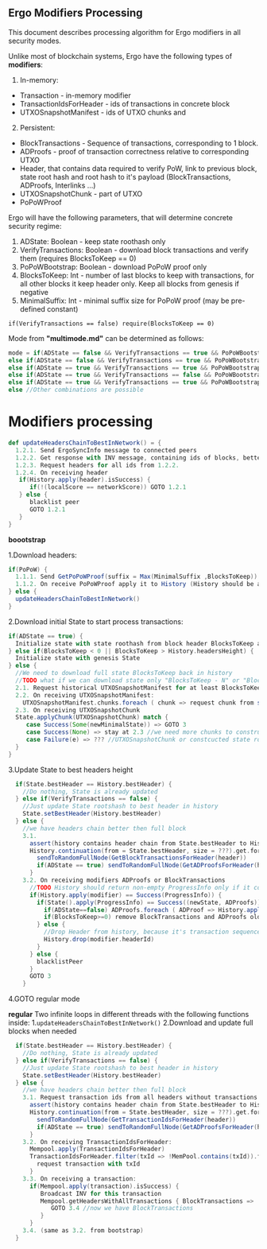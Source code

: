 Ergo Modifiers Processing
-------------------------

This document describes processing algorithm for Ergo modifiers in all security modes.

Unlike most of blockchain systems, Ergo have the following types of **modifiers**:
1. In-memory:
- Transaction - in-memory modifier
- TransactionIdsForHeader - ids of transactions in concrete block
- UTXOSnapshotManifest - ids of UTXO chunks and 
2. Persistent:
- BlockTransactions - Sequence of transactions, corresponding to 1 block.
- ADProofs - proof of transaction correctness relative to corresponding UTXO
- Header, that contains data required to verify PoW, link to previous block, state root hash and root hash to it's payload (BlockTransactions, ADProofs, Interlinks ...)
- UTXOSnapshotChunk - part of UTXO
- PoPoWProof

Ergo will have the following parameters, that will determine concrete security regime:
1. ADState: Boolean - keep state roothash only 
2. VerifyTransactions: Boolean - download block transactions and verify them (requires BlocksToKeep == 0)
3. PoPoWBootstrap: Boolean - download PoPoW proof only
4. BlocksToKeep: Int - number of last blocks to keep with transactions, for all other blocks it keep header only. Keep all blocks from genesis if negative
5. MinimalSuffix: Int - minimal suffix size for PoPoW proof (may be pre-defined constant)

`if(VerifyTransactions == false) require(BlocksToKeep == 0)`

Mode from **"multimode.md"** can be determined as follows:
```scala
mode = if(ADState == false && VerifyTransactions == true && PoPoWBootstrap == false && BlocksToKeep < 0) "full"
else if(ADState == false && VerifyTransactions == true && PoPoWBootstrap == false && BlocksToKeep >= 0) "pruned-full"
else if(ADState == true && VerifyTransactions == true && PoPoWBootstrap == false) "light-full"
else if(ADState == true && VerifyTransactions == false && PoPoWBootstrap == true && BlocksToKeep == 0) "light-spv"
else if(ADState == true && VerifyTransactions == true && PoPoWBootstrap == true && BlocksToKeep == 0) "light-full-PoPoW"
else //Other combinations are possible
```

Modifiers processing
====================

```scala
def updateHeadersChainToBestInNetwork() = {
  1.2.1. Send ErgoSyncInfo message to connected peers
  1.2.2. Get response with INV message, containing ids of blocks, better than our best block
  1.2.3. Request headers for all ids from 1.2.2.
  1.2.4. On receiving header
   if(History.apply(header).isSuccess) {
      if(!(localScore == networkScore)) GOTO 1.2.1
   } else {
      blacklist peer
      GOTO 1.2.1
   }
}
```

**boootstrap**

1.Download headers:
```scala
if(PoPoW) {
  1.1.1. Send GetPoPoWProof(suffix = Max(MinimalSuffix ,BlocksToKeep)) for all connections
  1.1.2. On receive PoPoWProof apply it to History (History should be able to determine, whether this PoPoWProof is better, than it's current best header chain)
} else {
  updateHeadersChainToBestInNetwork()
}
```
2.Download initial State to start process transactions:
```scala
if(ADState == true) {
  Initialize state with state roothash from block header BlocksToKeep ago
} else if(BlocksToKeep < 0 || BlocksToKeep > History.headersHeight) {
  Initialize state with genesis State
} else {
  //We need to download full state BlocksToKeep back in history
  //TODO what if we can download state only "BlocksToKeep - N" or "BlocksToKeep + N" blocks back?
  2.1. Request historical UTXOSnapshotManifest for at least BlocksToKeep back
  2.2. On receiving UTXOSnapshotManifest: 
    UTXOSnapshotManifest.chunks.foreach ( chunk => request chunk from sender() //Or from random fullnode)
  2.3. On receiving UTXOSnapshotChunk
  State.applyChunk(UTXOSnapshotChunk) match {
     case Success(Some(newMinimalState)) => GOTO 3
     case Success(None) => stay at 2.3 //we need more chunks to construct state. TODO periodicaly request missed chunks
     case Failure(e) => ??? //UTXOSnapshotChunk or constcucted state roothash is invalid  
  }
}

```
3.Update State to best headers height
```scala
  if(State.bestHeader == History.bestHeader) {
    //Do nothing, State is already updated
  } else if(VerifyTransactions == false) {
    //Just update State rootshash to best header in history
    State.setBestHeader(History.bestHeader)
  } else {
    //we have headers chain better then full block         
    3.1. 
      assert(history contains header chain from State.bestHeader to History.bestHeaders)
      History.continuation(from = State.bestHeader, size = ???).get.foreach { header => 
        sendToRandomFullNode(GetBlockTransactionsForHeader(header))
        if(ADState == true) sendToRandomFullNode(GetADProofsForHeader(header))
      }
    3.2. On receiving modifiers ADProofs or BlockTransactions
      //TODO History should return non-empty ProgressInfo only if it contains both ADProofs and BlockTransactions, or it contains BlockTransactions and ADState==false
      if(History.apply(modifier) == Success(ProgressInfo)) {
        if(State().apply(ProgressInfo) == Success((newState, ADProofs))) {
          if(ADState==false) ADProofs.foreach ( ADProof => History.apply(ADProof))
          if(BlocksToKeep>=0) remove BlockTransactions and ADProofs older than BlocksToKeep from history
        } else {
          //Drop Header from history, because it's transaction sequence is not valid
          History.drop(modifier.headerId)
        }
      } else {
        blacklistPeer
      }
      GOTO 3
    }
```
4.GOTO regular mode


**regular**
Two infinite loops in different threads with the following functions inside:
1.`updateHeadersChainToBestInNetwork()`
2.Download and update full blocks when needed
```scala
  if(State.bestHeader == History.bestHeader) {
    //Do nothing, State is already updated
  } else if(VerifyTransactions == false) {
    //Just update State rootshash to best header in history
    State.setBestHeader(History.bestHeader)
  } else {
    //we have headers chain better then full block         
    3.1. Request transaction ids from all headers without transactions
      assert(history contains header chain from State.bestHeader to History.bestHeaders)
      History.continuation(from = State.bestHeader, size = ???).get.foreach { header => 
        sendToRandomFullNode(GetTransactionIdsForHeader(header))
        if(ADState == true) sendToRandomFullNode(GetADProofsForHeader(header))
      }
    3.2. On receiving TransactionIdsForHeader:
      Mempool.apply(TransactionIdsForHeader)
      TransactionIdsForHeader.filter(txId => !MemPool.contains(txId)).foreach { txId => 
        request transaction with txId
      }
    3.3. On receiving a transaction:
      if(Mempool.apply(transaction).isSuccess) {
         Broadcast INV for this transaction
         Mempool.getHeadersWithAllTransactions { BlockTransactions =>
            GOTO 3.4 //now we have BlockTransactions
         }
      }
    3.4. (same as 3.2. from bootstrap)
  }
```
